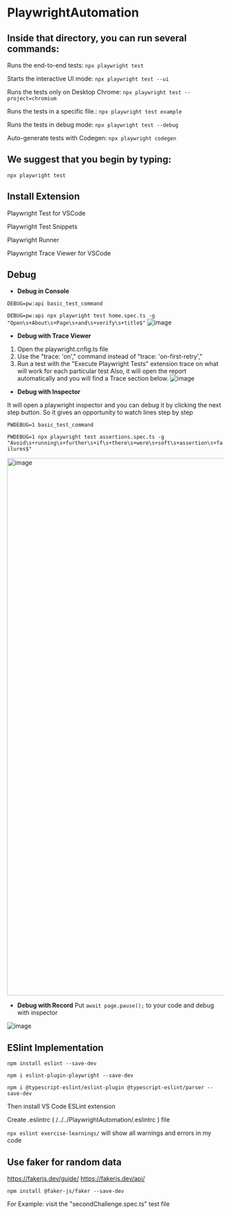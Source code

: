 # PlaywrightAutomation

## Inside that directory, you can run several commands:

Runs the end-to-end tests:
  `npx playwright test`

Starts the interactive UI mode:
  `npx playwright test --ui`

Runs the tests only on Desktop Chrome:
  `npx playwright test --project=chromium`

Runs the tests in a specific file.: 
  `npx playwright test example`
   
Runs the tests in debug mode:
  `npx playwright test --debug`

Auto-generate tests with Codegen: 
  `npx playwright codegen`

## We suggest that you begin by typing:
   `npx playwright test`

## Install Extension

Playwright Test for VSCode

Playwright Test Snippets

Playwright Runner

Playwright Trace Viewer for VSCode


## Debug 
* __Debug in Console__

`DEBUG=pw:api basic_test_command`

`DEBUG=pw:api npx playwright test home.spec.ts -g "Open\s+About\s+Page\s+and\s+verify\s+title$"`
![image](https://github.com/avsaryagmur/PlaywrightAutomation/assets/60423117/16954c6b-59cf-4416-9923-9249ff372de4)


* __Debug with Trace Viewer__
1. Open the playwright.cnfig.ts file
2. Use  the "trace: 'on'," command instead of "trace: 'on-first-retry'," 
3. Run a test with the "Execute Playwright Tests" extension
trace on what will work for each particular test
Also, it will open the report automatically and you will find a Trace section below.
![image](https://github.com/avsaryagmur/PlaywrightAutomation/assets/60423117/19885b0f-b0af-48b2-8fb5-10ff6d15fede)

* __Debug with Inspector__
  
It will open a playwright inspector and you can debug it by clicking the next step button. So it gives an opportunity to watch lines step by step

`PWDEBUG=1 basic_test_command`


`PWDEBUG=1 npx playwright test assertions.spec.ts -g "Avoid\s+running\s+further\s+if\s+there\s+were\s+soft\s+assertion\s+failures$"`

<img width="1250" alt="image" src="https://github.com/avsaryagmur/PlaywrightAutomation/assets/60423117/216dbc99-c0d6-490b-8c7b-ae1518cf926a">


* __Debug with Record__
Put ` await page.pause(); ` to your code and debug with inspector


![image](https://github.com/avsaryagmur/PlaywrightAutomation/assets/60423117/4fcfb793-8e6e-4fa8-aecb-abceb1c410ef)


## ESlint Implementation

`npm install eslint --save-dev`

`npm i eslint-plugin-playwright --save-dev`

`npm i @typescript-eslint/eslint-plugin @typescript-eslint/parser --save-dev`

Then install VS Code ESLint extension

Create .eslintrc ( /../../PlaywrightAutomation/.eslintrc ) file 

`npx eslint exercise-learnings/` will show all warnings and errors in my code


## Use faker for random data
 https://fakerjs.dev/guide/
 https://fakerjs.dev/api/

 `npm install @faker-js/faker --save-dev`

 For Example: visit the  "secondChallenge.spec.ts" test file
